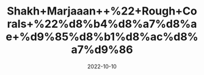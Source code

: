 ---
title: 'Shakh+Marjaaan++%22+Rough+Corals+%22%d8%b4%d8%a7%d8%ae+%d9%85%d8%b1%d8%ac%d8%a7%d9%86'
date: '2022-10-10' 
metatag: '' 
inventory: '0' 
draft: false 
# meta description 
shortDescripton: 'It+has+anti-inflammatory+properties%2c+anticancer+properties%2c+bone+repair%2c+and+neurological+benefits'
description: 'stone'
longdescription: ''
featured: True
# product Price
price: '200.0'
# Product Short Description
shortDescription: 'It+has+anti-inflammatory+properties%2c+anticancer+properties%2c+bone+repair%2c+and+neurological+benefits'
productID: 'AA6E70AB-9924-ED11-9968-005056B3A416'
type: 'products'
category: 'stone' 
thumnailproduct: 'https://eraconnect.blob.core.windows.net/product-images/aminsaddiquidawakhana/AA6E70AB-9924-ED11-9968-005056B3A416.webp' 
images:
  - image: 'https://eraconnect.blob.core.windows.net/product-images/aminsaddiquidawakhana/AA6E70AB-9924-ED11-9968-005056B3A416.webp'  
Variants:
---